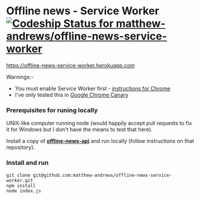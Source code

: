 # Offline news - Service Worker [ ![Codeship Status for matthew-andrews/offline-news-service-worker](https://codeship.io/projects/39c42c40-133e-0132-6986-7e4352749945/status)](https://codeship.io/projects/33293)

https://offline-news-service-worker.herokuapp.com

Warnings:-

- You must enable Service Worker first - [instructions for Chrome](http://serviceworker.io/service-worker-in-chrome-canary.html)
- I've only tested this in [Google Chrome Canary](https://www.google.co.uk/intl/en/chrome/browser/canary.html)

### Prerequisites for runing locally

UNIX-like computer running node (would happily accept pull requests to fix it for Windows but I don't have the means to test that here).

Install a copy of **[offline-news-api](https://github.com/matthew-andrews/offline-news-api)** and run locally (follow instructions on that repository).

### Install and run

```
git clone git@github.com:matthew-andrews/offline-news-service-worker.git
npm install
node index.js
```
